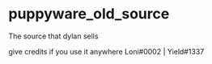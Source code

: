 # puppyware_old_source
The source that dylan sells

give credits if you use it anywhere Loni#0002 | Yield#1337
